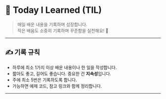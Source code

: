 # 📘 Today I Learned (TIL)

> 매일 배운 내용을 기록하며 성장합니다.  
> 작은 배움도 소중히 기록하며 꾸준함을 실천해요! 💪

---

## ✍️ 기록 규칙

- 하루에 최소 1가지 이상 배운 내용이나 한 일을 작성합니다.
- 짧아도 좋고, 길어도 좋습니다. 중요한 건 **지속성**입니다.
- 주에 최소 5번은 기록하도록 합니다.
- 가능하면 예제 코드, 참고 링크와 함께 정리합니다.

---